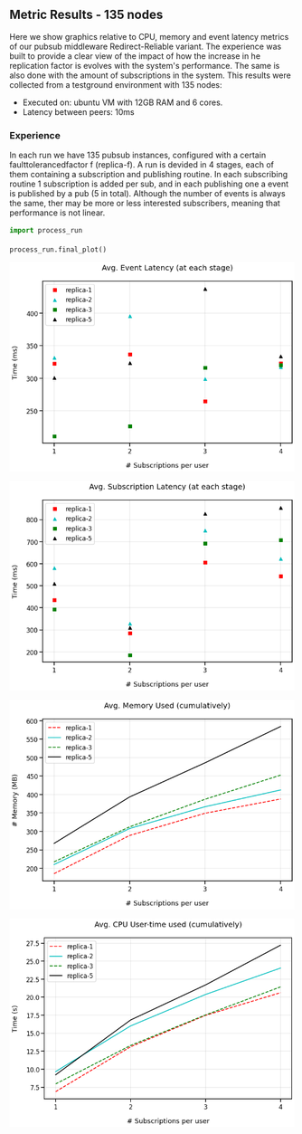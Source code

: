 ## Metric Results - 135 nodes
Here we show graphics relative to CPU, memory and event latency metrics of our pubsub middleware Redirect-Reliable variant. The experience was built to provide a clear view of the impact of how the increase in he replication factor is evolves with the system's performance. The same is also done with the amount of subscriptions in the system. This results were collected from a testground environment with 135 nodes:
- Executed on: ubuntu VM with 12GB RAM and 6 cores.
- Latency between peers: 10ms

### Experience
In each run we have 135 pubsub instances, configured with a certain faulttolerancedfactor f (replica-f). A run is devided in 4 stages, each of them containing a subscription and publishing routine. In each subscribing routine 1 subscription is added per sub, and in each publishing one a event is published by a pub (5 in total). Although the number of events is always the same, ther may be more or less interested subscribers, meaning that performance is not linear.


```python
import process_run

process_run.final_plot()
```


    
![png](output_1_0.png)
    


    



    
![png](output_1_2.png)
    


    



    
![png](output_1_4.png)
    


    



    
![png](output_1_6.png)
    

